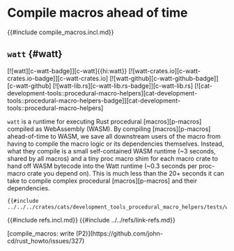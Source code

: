 # Compile macros ahead of time

{{#include compile_macros.incl.md}}

## `watt` {#watt}

[![watt][c-watt-badge]][c-watt]{{hi:watt}}
[![watt-crates.io][c-watt-crates.io-badge]][c-watt-crates.io]
[![watt-github][c-watt-github-badge]][c-watt-github]
[![watt-lib.rs][c-watt-lib.rs-badge]][c-watt-lib.rs]
[![cat-development-tools::procedural-macro-helpers][cat-development-tools::procedural-macro-helpers-badge]][cat-development-tools::procedural-macro-helpers]

`watt` is a runtime for executing Rust procedural [macros][p-macros] compiled as WebAssembly (WASM). By compiling [macros][p-macros] ahead-of-time to WASM, we save all downstream users of the macro from having to compile the macro logic or its dependencies themselves. Instead, what they compile is a small self-contained WASM runtime (~3 seconds, shared by all macros) and a tiny proc macro shim for each macro crate to hand off WASM bytecode into the Watt runtime (~0.3 seconds per proc-macro crate you depend on). This is much less than the 20+ seconds it can take to compile complex procedural [macros][p-macros] and their dependencies.

```rust,editable
{{#include ../../../crates/cats/development_tools_procedural_macro_helpers/tests/watt.rs:example}}
```

{{#include refs.incl.md}}
{{#include ../../refs/link-refs.md}}

<div class="hidden">
[compile_macros: write (P2)](https://github.com/john-cd/rust_howto/issues/327)

</div>
